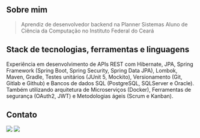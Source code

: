 ## Sobre mim ##
> Aprendiz de desenvolvedor backend na Planner Sistemas
> Aluno de Ciência da Computação no Instituto Federal do Ceará

## Stack de tecnologias, ferramentas e linguagens ##
Experiência em desenvolvimento de APIs REST com Hibernate, JPA, Spring Framework (Spring Boot, Spring Security, Spring Data JPA), Lombok, Maven, Gradle, Testes unitários (JUnit 5, Mockito), Versionamento (Git, Gitlab e Github) e Bancos de dados SQL (PostgreSQL, SQLServer e Oracle).
Também utilizando arquitetura de Microserviços (Docker), Ferramentas de segurança (OAuth2, JWT) e Metodologias ágeis (Scrum e Kanban).

## Contato ##
<div>
  <a href = "mailto:icaronedson54@gmail.com"><img src="https://img.shields.io/badge/-Gmail-%23333?style=for-the-badge&logo=gmail&logoColor=white" target="_blank"></a>
  <a href="https://www.linkedin.com/in/nedsonicaro/-45875016a" target="_blank"><img src="https://img.shields.io/badge/-LinkedIn-%230077B5?style=for-the-badge&logo=linkedin&logoColor=white" target="_blank"></a> 
</div>
